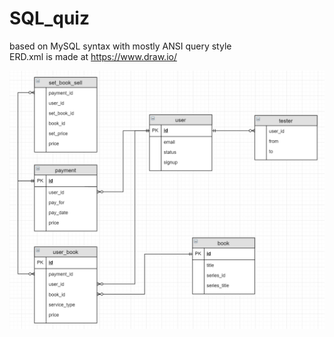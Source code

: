 # SQL_quiz
based on MySQL syntax with mostly ANSI query style  
ERD.xml is made at https://www.draw.io/  

![ERD](ERD.PNG)

